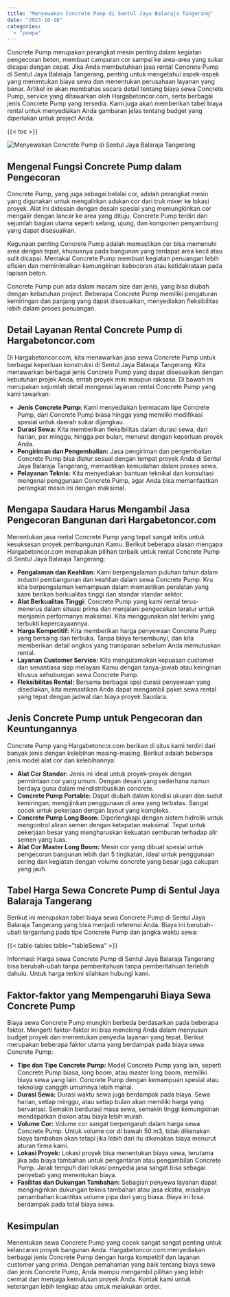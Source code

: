 ```yaml
---
title: "Menyewakan Concrete Pump di Sentul Jaya Balaraja Tangerang"
date: "2023-10-18"
categories: 
  - "pompa"
---
```




Concrete Pump merupakan perangkat mesin penting dalam kegiatan pengecoran beton, membuat campuran cor sampai ke area-area yang sukar dicapai dengan cepat. Jika Anda membutuhkan jasa rental Concrete Pump di Sentul Jaya Balaraja Tangerang, penting untuk mengetahui aspek-aspek yang menentukan biaya sewa dan menentukan perusahaan layanan yang benar. Artikel ini akan membahas secara detail tentang biaya sewa Concrete Pump, service yang ditawarkan oleh Hargabetoncor.com, serta berbagai jenis Concrete Pump yang tersedia. Kami juga akan memberikan tabel biaya rental untuk menyediakan Anda gambaran jelas tentang budget yang diperlukan untuk project Anda.

{{< toc >}}

![Menyewakan Concrete Pump di Sentul Jaya Balaraja Tangerang](https://hargareadymixid.github.io/pompa/concrete-pump%20(28).png)

## Mengenal Fungsi Concrete Pump dalam Pengecoran

Concrete Pump, yang juga sebagai belalai cor, adalah perangkat mesin yang digunakan untuk mengalirkan adukan cor dari truk mixer ke lokasi proyek. Alat ini didesain dengan desain spesial yang memungkinkan cor mengalir dengan lancar ke area yang dituju. Concrete Pump terdiri dari sejumlah bagian utama seperti selang, ujung, dan komponen penyambung yang dapat disesuaikan.

Kegunaan penting Concrete Pump adalah memastikan cor bisa memenuhi area dengan tepat, khususnya pada bangunan yang terdapat area kecil atau sulit dicapai. Memakai Concrete Pump membuat kegiatan penuangan lebih efisien dan meminimalkan kemungkinan kebocoran atau ketidakrataan pada lapisan beton.

Concrete Pump pun ada dalam macam size dan jenis, yang bisa diubah dengan kebutuhan project. Beberapa Concrete Pump memiliki pengaturan kemiringan dan panjang yang dapat disesuaikan, menyediakan fleksibilitas lebih dalam proses penuangan.

## Detail Layanan Rental Concrete Pump di Hargabetoncor.com

Di Hargabetoncor.com, kita menawarkan jasa sewa Concrete Pump untuk berbagai keperluan konstruksi di Sentul Jaya Balaraja Tangerang. Kita menawarkan berbagai jenis Concrete Pump yang dapat disesuaikan dengan kebutuhan projek Anda, entah proyek mini maupun raksasa. Di bawah ini merupakan sejumlah detail mengenai layanan rental Concrete Pump yang kami tawarkan:

- **Jenis Concrete Pump:** Kami menyediakan bermacam tipe Concrete Pump, dari Concrete Pump biasa hingga yang memiliki modifikasi spesial untuk daerah sukar dijangkau.
- **Durasi Sewa:** Kita memberikan fleksibilitas dalam durasi sewa, dari harian, per minggu, hingga per bulan, menurut dengan keperluan proyek Anda.
- **Pengiriman dan Pengembalian:** Jasa pengiriman dan pengembalian Concrete Pump bisa diatur sesuai dengan tempat proyek Anda di Sentul Jaya Balaraja Tangerang, memastikan kemudahan dalam proses sewa.
- **Pelayanan Teknis:** Kita menyediakan bantuan teknikal dan konsultasi mengenai penggunaan Concrete Pump, agar Anda bisa memanfaatkan perangkat mesin ini dengan maksimal.

## Mengapa Saudara Harus Mengambil Jasa Pengecoran Bangunan dari Hargabetoncor.com

Menentukan jasa rental Concrete Pump yang tepat sangat kritis untuk kesuksesan proyek pembangunan Kamu. Berikut beberapa alasan mengapa Hargabetoncor.com merupakan pilihan terbaik untuk rental Concrete Pump di Sentul Jaya Balaraja Tangerang:

- **Pengalaman dan Keahlian:** Kami berpengalaman puluhan tahun dalam industri pembangunan dan keahlian dalam sewa Concrete Pump. Kru kita berpengalaman kemampuan dalam memastikan peralatan yang kami berikan berkualitas tinggi dan standar standar sektor.
- **Alat Berkualitas Tinggi:** Concrete Pump yang kami rental terus-menerus dalam situasi prima dan menjalani pengecekan teratur untuk menjamin performanya maksimal. Kita menggunakan alat terkini yang terbukti kepercayaannya.
- **Harga Kompetitif:** Kita memberikan harga penyewaan Concrete Pump yang bersaing dan terbuka. Tanpa biaya tersembunyi, dan kita memberikan detail ongkos yang transparan sebelum Anda memutuskan rental.
- **Layanan Customer Service:** Kita mengutamakan kepuasan customer dan senantiasa siap melayani Kamu dengan tanya-jawab atau keinginan khusus sehubungan sewa Concrete Pump.
- **Fleksibilitas Rental:** Bersama berbagai opsi durasi penyewaan yang disediakan, kita memastikan Anda dapat mengambil paket sewa rental yang tepat dengan jadwal dan biaya proyek Saudara.

## Jenis Concrete Pump untuk Pengecoran dan Keuntungannya

Concrete Pump yang Hargabetoncor.com berikan di situs kami terdiri dari banyak jenis dengan kelebihan masing-masing. Berikut adalah beberapa jenis model alat cor dan kelebihannya:

- **Alat Cor Standar:** Jenis ini ideal untuk proyek-proyek dengan permintaan cor yang umum. Dengan desain yang sederhana namun berdaya guna dalam mendistribusikan concrete.
- **Concrete Pump Portable:** Dapat diubah dalam kondisi ukuran dan sudut kemiringan, mengijinkan penggunaan di area yang terbatas. Sangat cocok untuk pekerjaan dengan layout yang kompleks.
- **Concrete Pump Long Boom:** Diperlengkapi dengan sistem hidrolik untuk mengontrol aliran semen dengan ketepatan maksimal. Tepat untuk pekerjaan besar yang mengharuskan kekuatan semburan terhadap alir semen yang luas.
- **Alat Cor Master Long Boom:** Mesin cor yang dibuat spesial untuk pengecoran bangunan lebih dari 5 tingkatan, ideal untuk penggunaan sering dan kegiatan dengan volume concrete yang besar juga cakupan yang jauh.

## Tabel Harga Sewa Concrete Pump di Sentul Jaya Balaraja Tangerang

Berikut ini merupakan tabel biaya sewa Concrete Pump di Sentul Jaya Balaraja Tangerang yang bisa menjadi referensi Anda. Biaya ini berubah-ubah tergantung pada tipe Concrete Pump dan jangka waktu sewa:

{{< table-tables table="tableSewa" >}}

Informasi: Harga sewa Concrete Pump di Sentul Jaya Balaraja Tangerang bisa berubah-ubah tanpa pemberitahuan tanpa pemberitahuan terlebih dahulu. Untuk harga terkini silahkan hubungi kami.

## Faktor-faktor yang Mempengaruhi Biaya Sewa Concrete Pump

Biaya sewa Concrete Pump mungkin berbeda berdasarkan pada beberapa faktor. Mengerti faktor-faktor ini bisa menolong Anda dalam menyusun budget proyek dan menentukan penyedia layanan yang tepat. Berikut merupakan beberapa faktor utama yang berdampak pada biaya sewa Concrete Pump:

- **Tipe dan Tipe Concrete Pump:** Model Concrete Pump yang lain, seperti Concrete Pump biasa, long boom, atau master long boom, memiliki biaya sewa yang lain. Concrete Pump dengan kemampuan spesial atau teknologi canggih umumnya lebih mahal.
- **Durasi Sewa:** Durasi waktu sewa juga berdampak pada biaya. Sewa harian, setiap minggu, atau setiap bulan akan memiliki harga yang bervariasi. Semakin berdurasi masa sewa, semakin tinggi kemungkinan mendapatkan diskon atau biaya lebih murah.
- **Volume Cor:** Volume cor sangat berpengaruh dalam harga sewa Concrete Pump. Untuk volume cor di bawah 50 m3, tidak dikenakan biaya tambahan akan tetapi jika lebih dari itu dikenakan biaya menurut aturan firma kami.
- **Lokasi Proyek:** Lokasi proyek bisa menentukan biaya sewa, terutama jika ada biaya tambahan untuk pengantaran atau pengambilan Concrete Pump. Jarak tempuh dari lokasi penyedia jasa sangat bisa sebagai penyebab yang menentukan biaya.
- **Fasilitas dan Dukungan Tambahan:** Sebagian penyewa layanan dapat menginginkan dukungan teknis tambahan atau jasa ekstra, misalnya penambahan kuantitas volume pipa dari yang biasa. Biaya ini bisa berdampak pada total biaya sewa.

## Kesimpulan

Menentukan sewa Concrete Pump yang cocok sangat sangat penting untuk kelancaran proyek bangunan Anda. Hargabetoncor.com menyediakan berbagai jenis Concrete Pump dengan harga kompetitif dan layanan customer yang prima. Dengan pemahaman yang baik tentang biaya sewa dan jenis Concrete Pump, Anda mampu mengambil pilihan yang lebih cermat dan menjaga kemulusan proyek Anda. Kontak kami untuk keterangan lebih lengkap atau untuk melakukan order.
